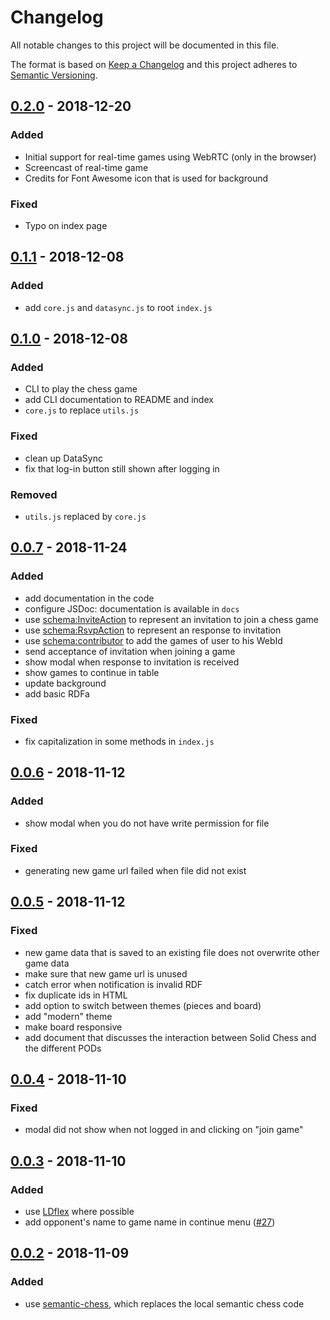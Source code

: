 # Changelog

All notable changes to this project will be documented in this file.

The format is based on [Keep a Changelog](http://keepachangelog.com/en/1.0.0/)
and this project adheres to [Semantic Versioning](http://semver.org/spec/v2.0.0.html).

## [0.2.0] - 2018-12-20

### Added 

- Initial support for real-time games using WebRTC (only in the browser)
- Screencast of real-time game
- Credits for Font Awesome icon that is used for background

### Fixed

- Typo on index page

## [0.1.1] - 2018-12-08

### Added

- add `core.js` and `datasync.js` to root `index.js`

## [0.1.0] - 2018-12-08

### Added

- CLI to play the chess game
- add CLI documentation to README and index
- `core.js` to replace `utils.js`

### Fixed

- clean up DataSync
- fix that log-in button still shown after logging in

### Removed

- `utils.js` replaced by `core.js`

## [0.0.7] - 2018-11-24

### Added

- add documentation in the code
- configure JSDoc: documentation is available in `docs`
- use [schema:InviteAction](http://schema.org/InviteAction) to represent an invitation to join a chess game
- use [schema:RsvpAction](http://schema.org/RsvpAction) to represent an response to invitation
- use [schema:contributor](http://schema.org/contributor) to add the games of user to his WebId
- send acceptance of invitation when joining a game
- show modal when response to invitation is received
- show games to continue in table
- update background
- add basic RDFa

### Fixed

- fix capitalization in some methods in `index.js`

## [0.0.6] - 2018-11-12

### Added

- show modal when you do not have write permission for file

### Fixed

- generating new game url failed when file did not exist

## [0.0.5] - 2018-11-12

### Fixed

- new game data that is saved to an existing file does not overwrite other game data
- make sure that new game url is unused
- catch error when notification is invalid RDF
- fix duplicate ids in HTML
- add option to switch between themes (pieces and board)
- add "modern" theme
- make board responsive
- add document that discusses the interaction between Solid Chess and the different PODs

## [0.0.4] - 2018-11-10

### Fixed

- modal did not show when not logged in and clicking on "join game"

## [0.0.3] - 2018-11-10

### Added

- use [LDflex](https://github.com/solid/query-ldflex) where possible
- add opponent's name to game name in continue menu ([#27](https://github.com/pheyvaer/solid-chess/issues/27))

## [0.0.2] - 2018-11-09

### Added

- use [semantic-chess](https://github.com/pheyvaer/semantic-chess-js), which replaces the local semantic chess code

[0.2.0]: https://github.com/pheyvaer/solid-chess/compare/v0.1.1...v0.2.0
[0.1.1]: https://github.com/pheyvaer/solid-chess/compare/v0.1.0...v0.1.1
[0.1.0]: https://github.com/pheyvaer/solid-chess/compare/v0.0.7...v0.1.0
[0.0.7]: https://github.com/pheyvaer/solid-chess/compare/v0.0.6...v0.0.7
[0.0.6]: https://github.com/pheyvaer/solid-chess/compare/v0.0.5...v0.0.6
[0.0.5]: https://github.com/pheyvaer/solid-chess/compare/v0.0.4...v0.0.5
[0.0.4]: https://github.com/pheyvaer/solid-chess/compare/v0.0.3...v0.0.4
[0.0.3]: https://github.com/pheyvaer/solid-chess/compare/v0.0.2...v0.0.3
[0.0.2]: https://github.com/pheyvaer/solid-chess/compare/v0.0.1...v0.0.2
